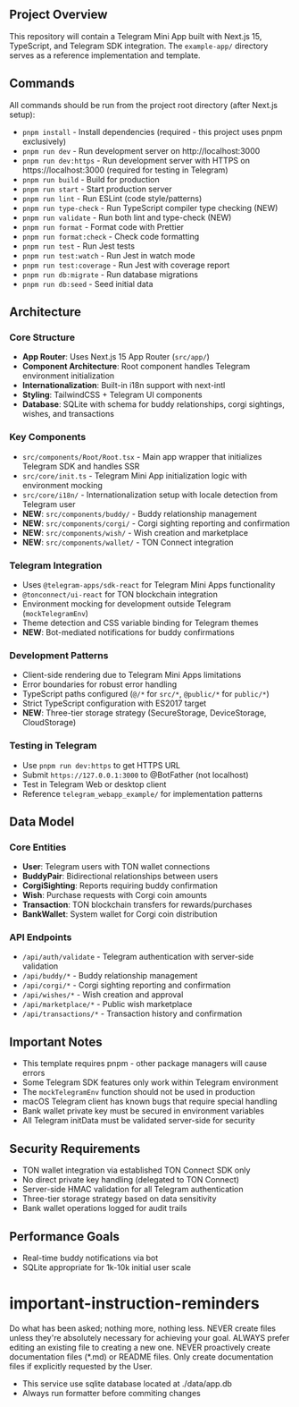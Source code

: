 ## Project Overview

This repository will contain a Telegram Mini App built with Next.js 15, TypeScript, and Telegram SDK integration. The `example-app/` directory serves as a reference implementation and template.

## Commands

All commands should be run from the project root directory (after Next.js setup):

- `pnpm install` - Install dependencies (required - this project uses pnpm exclusively)
- `pnpm run dev` - Run development server on http://localhost:3000
- `pnpm run dev:https` - Run development server with HTTPS on https://localhost:3000 (required for testing in Telegram)
- `pnpm run build` - Build for production
- `pnpm run start` - Start production server
- `pnpm run lint` - Run ESLint (code style/patterns)
- `pnpm run type-check` - Run TypeScript compiler type checking (NEW)
- `pnpm run validate` - Run both lint and type-check (NEW)
- `pnpm run format` - Format code with Prettier
- `pnpm run format:check` - Check code formatting
- `pnpm run test` - Run Jest tests
- `pnpm run test:watch` - Run Jest in watch mode
- `pnpm run test:coverage` - Run Jest with coverage report
- `pnpm run db:migrate` - Run database migrations
- `pnpm run db:seed` - Seed initial data

## Architecture

### Core Structure
- **App Router**: Uses Next.js 15 App Router (`src/app/`)
- **Component Architecture**: Root component handles Telegram environment initialization
- **Internationalization**: Built-in i18n support with next-intl
- **Styling**: TailwindCSS + Telegram UI components
- **Database**: SQLite with schema for buddy relationships, corgi sightings, wishes, and transactions

### Key Components
- `src/components/Root/Root.tsx` - Main app wrapper that initializes Telegram SDK and handles SSR
- `src/core/init.ts` - Telegram Mini App initialization logic with environment mocking
- `src/core/i18n/` - Internationalization setup with locale detection from Telegram user
- **NEW**: `src/components/buddy/` - Buddy relationship management
- **NEW**: `src/components/corgi/` - Corgi sighting reporting and confirmation
- **NEW**: `src/components/wish/` - Wish creation and marketplace
- **NEW**: `src/components/wallet/` - TON Connect integration

### Telegram Integration
- Uses `@telegram-apps/sdk-react` for Telegram Mini Apps functionality
- `@tonconnect/ui-react` for TON blockchain integration
- Environment mocking for development outside Telegram (`mockTelegramEnv`)
- Theme detection and CSS variable binding for Telegram themes
- **NEW**: Bot-mediated notifications for buddy confirmations

### Development Patterns
- Client-side rendering due to Telegram Mini Apps limitations
- Error boundaries for robust error handling
- TypeScript paths configured (`@/*` for `src/*`, `@public/*` for `public/*`)
- Strict TypeScript configuration with ES2017 target
- **NEW**: Three-tier storage strategy (SecureStorage, DeviceStorage, CloudStorage)

### Testing in Telegram
- Use `pnpm run dev:https` to get HTTPS URL
- Submit `https://127.0.0.1:3000` to @BotFather (not localhost)
- Test in Telegram Web or desktop client
- Reference `telegram_webapp_example/` for implementation patterns

## Data Model

### Core Entities
- **User**: Telegram users with TON wallet connections
- **BuddyPair**: Bidirectional relationships between users
- **CorgiSighting**: Reports requiring buddy confirmation
- **Wish**: Purchase requests with Corgi coin amounts
- **Transaction**: TON blockchain transfers for rewards/purchases
- **BankWallet**: System wallet for Corgi coin distribution

### API Endpoints
- `/api/auth/validate` - Telegram authentication with server-side validation
- `/api/buddy/*` - Buddy relationship management
- `/api/corgi/*` - Corgi sighting reporting and confirmation
- `/api/wishes/*` - Wish creation and approval
- `/api/marketplace/*` - Public wish marketplace
- `/api/transactions/*` - Transaction history and confirmation

## Important Notes
- This template requires pnpm - other package managers will cause errors
- Some Telegram SDK features only work within Telegram environment
- The `mockTelegramEnv` function should not be used in production
- macOS Telegram client has known bugs that require special handling
- Bank wallet private key must be secured in environment variables
- All Telegram initData must be validated server-side for security

## Security Requirements
- TON wallet integration via established TON Connect SDK only
- No direct private key handling (delegated to TON Connect)
- Server-side HMAC validation for all Telegram authentication
- Three-tier storage strategy based on data sensitivity
- Bank wallet operations logged for audit trails

## Performance Goals
- Real-time buddy notifications via bot
- SQLite appropriate for 1k-10k initial user scale

# important-instruction-reminders
Do what has been asked; nothing more, nothing less.
NEVER create files unless they're absolutely necessary for achieving your goal.
ALWAYS prefer editing an existing file to creating a new one.
NEVER proactively create documentation files (*.md) or README files. Only create documentation files if explicitly requested by the User.
- This service use sqlite database located at ./data/app.db
- Always run formatter before commiting changes